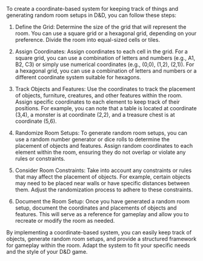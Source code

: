 To create a coordinate-based system for keeping track of things and generating random room setups in D&D, you can follow these steps:

1. Define the Grid: Determine the size of the grid that will represent the room. You can use a square grid or a hexagonal grid, depending on your preference. Divide the room into equal-sized cells or tiles.

2. Assign Coordinates: Assign coordinates to each cell in the grid. For a square grid, you can use a combination of letters and numbers (e.g., A1, B2, C3) or simply use numerical coordinates (e.g., (0,0), (1,2), (2,1)). For a hexagonal grid, you can use a combination of letters and numbers or a different coordinate system suitable for hexagons.

3. Track Objects and Features: Use the coordinates to track the placement of objects, furniture, creatures, and other features within the room. Assign specific coordinates to each element to keep track of their positions. For example, you can note that a table is located at coordinate (3,4), a monster is at coordinate (2,2), and a treasure chest is at coordinate (5,6).

4. Randomize Room Setups: To generate random room setups, you can use a random number generator or dice rolls to determine the placement of objects and features. Assign random coordinates to each element within the room, ensuring they do not overlap or violate any rules or constraints.

5. Consider Room Constraints: Take into account any constraints or rules that may affect the placement of objects. For example, certain objects may need to be placed near walls or have specific distances between them. Adjust the randomization process to adhere to these constraints.

6. Document the Room Setup: Once you have generated a random room setup, document the coordinates and placements of objects and features. This will serve as a reference for gameplay and allow you to recreate or modify the room as needed.

By implementing a coordinate-based system, you can easily keep track of objects, generate random room setups, and provide a structured framework for gameplay within the room. Adapt the system to fit your specific needs and the style of your D&D game.